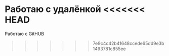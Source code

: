 Работаю с удалёнкой
<<<<<<< HEAD
=======
Работаю с GitHUB 
>>>>>>> 7e9c4c42b41648ccede65dd9e3b1493781c855ee
